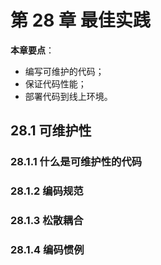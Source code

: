 # 第 28 章 最佳实践

**本章要点**：

* 编写可维护的代码；
* 保证代码性能；
* 部署代码到线上环境。

## 28.1 可维护性

### 28.1.1 什么是可维护性的代码

### 28.1.2 编码规范

### 28.1.3 松散耦合


### 28.1.4 编码惯例
